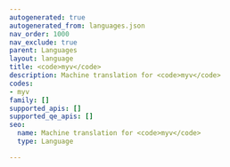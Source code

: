 ```yaml
---
autogenerated: true
autogenerated_from: languages.json
nav_order: 1000
nav_exclude: true
parent: Languages
layout: language
title: <code>myv</code>
description: Machine translation for <code>myv</code>
codes:
- myv
family: []
supported_apis: []
supported_qe_apis: []
seo:
  name: Machine translation for <code>myv</code>
  type: Language

---
```


